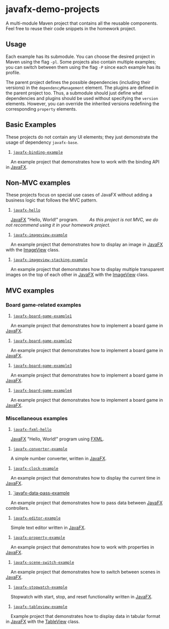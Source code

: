 # javafx-demo-projects

A multi-module Maven project that contains all the reusable components. Feel free to reuse their code snippets in the homework project.

## Usage

Each example has its submodule. You can choose the desired project in Maven using the flag `-pl`. Some projects also contain multiple examples; you can switch between them using the flag `-P` since each example has its profile.

The parent project defines the possible dependencies (including their versions) in the `dependencyManagement` element. The plugins are defined in the parent project too. Thus, a submodule should just define what dependencies and plugins should be used without specifying the `version` elements. However, you can override the inherited versions redefining the corresponding `property` elements.

## Basic Examples 

These projects do not contain any UI elements; they just demonstrate the usage of dependency `javafx-base`.

1. [`javafx-binding-example`](./javafx-binding-example/)

    An example project that demonstrates how to work with the binding API in [JavaFX](https://openjfx.io/).


## Non-MVC examples

These projects focus on special use cases of JavaFX without adding a business logic that follows the MVC pattern.

1. [`javafx-hello`](./javafx-hello)

    [JavaFX](https://openjfx.io/) "Hello, World!" program. 
    
    *As this project is not MVC, we do not recommend using it in your homework project.*

1. [`javafx-imageview-example`](./javafx-imageview-example/)

    An example project that demonstrates how to display an image in
[JavaFX](https://openjfx.io/) with the [ImageView](https://openjfx.io/javadoc/20/javafx.graphics/javafx/scene/image/ImageView.html) class.

1. [`javafx-imageview-stacking-example`](./javafx-imageview-stacking-example/)

    An example project that demonstrates how to display multiple transparent images on
the top of each other in [JavaFX](https://openjfx.io/) with the
[ImageView](https://openjfx.io/javadoc/18/javafx.graphics/javafx/scene/image/ImageView.html) class.

## MVC examples

### Board game-related examples

1. [`javafx-board-game-example1`](./javafx-board-game-example1/)

    An example project that demonstrates how to implement a board game in [JavaFX](https://openjfx.io/).

1. [`javafx-board-game-example2`](./javafx-board-game-example2/)

    An example project that demonstrates how to implement a board game in [JavaFX](https://openjfx.io/).

1. [`javafx-board-game-example3`](./javafx-board-game-example3/)

    An example project that demonstrates how to implement a board game in [JavaFX](https://openjfx.io/).

1. [`javafx-board-game-example4`](./javafx-board-game-example4/)

    An example project that demonstrates how to implement a board game in [JavaFX](https://openjfx.io/).

### Miscellaneous examples

1. [`javafx-fxml-hello`](./javafx-fxml-hello/)

    [JavaFX](https://openjfx.io/) "Hello, World!" program using [FXML](https://openjfx.io/javadoc/20/javafx.fxml/javafx/fxml/doc-files/introduction_to_fxml.html).


1. [`javafx-converter-example`](./javafx-converter-example/)

    A simple number converter, written in [JavaFX](https://openjfx.io/).

1. [`javafx-clock-example`](./javafx-clock-example/)

    An example project that demonstrates how to display the current time in [JavaFX](https://openjfx.io/).

1. [`javafx-data-pass-example](./javafx-data-pass-example/)

    An example project that demonstrates how to pass data between [JavaFX](https://openjfx.io/) controllers.

1. [`javafx-editor-example`](./javafx-editor-example/)

    Simple text editor written in [JavaFX](https://openjfx.io/).

1. [`javafx-property-example`](./javafx-property-example/)

    An example project that demonstrates how to work with properties in [JavaFX](https://openjfx.io/).

1. [`javafx-scene-switch-example`](./javafx-scene-switch-example/)

    An example project that demonstrates how to switch between scenes in [JavaFX](https://openjfx.io/).

1. [`javafx-stopwatch-example`](./javafx-stopwatch-example/)

    Stopwatch with start, stop, and reset functionality written in [JavaFX](https://openjfx.io/).

1. [`javafx-tableview-example`](./javafx-tableview-example/)

    Example project that demonstrates how to display data in tabular format in
[JavaFX](https://openjfx.io/) with the [TableView](https://openjfx.io/javadoc/20/javafx.controls/javafx/scene/control/TableView.html) class.
